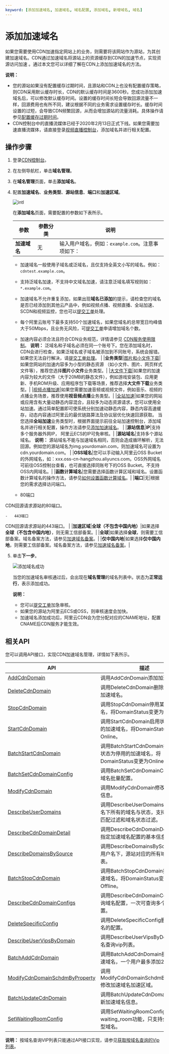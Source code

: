 ```yaml
---
keyword: [添加加速域名, 加速域名, 域名配置, 添加域名, 新增域名, 域名]
---
```


# 添加加速域名

如果您需要使用CDN加速指定网站上的业务，则需要将该网站作为源站，为其创建加速域名。CDN通过加速域名将源站上的资源缓存到CDN的加速节点，实现资源访问加速 。通过本文您可以详细了解在CDN上添加加速域名的方法。

**说明：**

-   您的源站如果没有配置缓存过期时间，且源站和CDN上也没有配置缓存策略，则CDN采用默认缓存时长，CDN的默认缓存时间是3600秒。您成功添加加速域名后，可以修改默认缓存时间。设置的缓存时间长短会导致回源流量不一样，回源费用也有所不同，建议根据不同的业务需求设置缓存时长。缓存时间设置的过短，会导致CDN频繁回源，从而会增加源站的流量消耗。具体操作请参见[配置缓存过期时间](/intl.zh-CN/域名管理/缓存配置/配置缓存过期时间.md)。
-   CDN控制台中的直播流媒体已经于2020年2月13日正式下线。如果您需要加速直播流媒体，请直接登录[视频直播控制台](https://live.console.aliyun.com/?spm=5176.2020520107.1001.38.719a8383swVAvA#/live/domains)，添加域名并进行相关配置。

## 操作步骤

1.  登录[CDN控制台](https://cdn.console.aliyun.com)。

2.  在左侧导航栏，单击**域名管理**。

3.  在**域名管理**页面，单击**添加域名**。

4.  配置**加速域名**、**业务类型**、**源站信息**、**端口**和**加速区域**。

    ![intl](https://static-aliyun-doc.oss-accelerate.aliyuncs.com/assets/img/zh-CN/2111008951/p94747.png)

    在**添加域名**页面，需要配置的参数如下表所示。

    |参数|参数分类|说明|
    |--|----|--|
    |**加速域名**|无|输入用户域名，例如：`example.com`。注意事项如下：

    -   加速域名一般使用子域名或泛域名，且仅支持全英文小写的域名。例如： `cdntest.example.com`。
    -   支持泛域名加速，不支持中文域名加速，请注意泛域名填写规则如： `*.example.com`。
    -   加速域名不允许重复添加，如果出现**域名已添加**的提示，请检查您的域名是否已经添加到其他云产品中，例如视频点播、视频直播、全站加速、SCDN和视频监控，您也可以[提交工单](https://workorder-intl.console.aliyun.com/?spm=5176.2020520001.aliyun_topbar.18.dbd44bd3e4f845#/ticket/createIndex)处理。
    -   每个阿里云账号下最多支持50个加速域名，如果您域名的总带宽日均峰值大于50Mbps，且业务无风险，可[提交工单](https://selfservice.console.aliyun.com/ticket/createIndex)申请增加域名个数。
    -   加速内容必须合法且符合CDN业务规范，详情请参见 [CDN服务使用限制](/intl.zh-CN/产品简介/使用限制.md)。
**说明：** 泛域名和子域名必须在同一个账号下。您在添加域名时，CDN会进行检查，如果泛域名或子域名被添加到不同账号，系统会报错。如果您无法自行解决，请[提交工单处理](https://selfservice.console.aliyun.com/ticket/createIndex)。 |
    |**业务类型**|[图片和小文件下载](/intl.zh-CN/产品简介/应用场景/图片小文件.md)|如果您网站的加速内容多为小型的静态资源 （如小文件、图片、网页样式文件等），推荐您选择**图片小文件**业务类型。|
    |[大文件下载](/intl.zh-CN/产品简介/应用场景/大文件下载.md)|如果您的加速内容为较大的文件（大于20MB的静态文件），例如游戏安装包、应用更新、手机ROM升级、应用程序包下载等场景，推荐选择**大文件下载**业务类型。|
    |[视频点播加速](/intl.zh-CN/产品简介/应用场景/视音频点播.md)|如果您需要加速音频或视频文件，例如音乐、视频的点播业务场景，推荐使用**视音频点播**业务类型。|
    |[全站加速](/intl.zh-CN/产品简介/应用场景/全站加速.md)|如果您的网站或应用含有大量动静态内容混合，且较多为动态资源请求，您可以使用全站加速。通过简单配置即可使系统分别加速动静态内容，静态内容高速缓存，动态内容通过阿里云的最优链路算法及协议层优化快速回源获取。 当您选择**全站加速**业务类型时，根据界面提示前往全站加速控制台，添加域名并进行相关配置，操作方法请参见[添加加速域名]()。 |
    |**源站信息**|**IP**|支持多个服务器外网IP， 阿里云ECS的IP可免审核。|
    |**源站域名**|支持多个源站域名。 **说明：** 源站域名不能与加速域名相同，否则会造成循环解析，无法回源。例如您的源站域名为img.yourdomain.com，则加速域名可设置为cdn.yourdomain.com。 |
    |**OSS域名**|您可以手动输入阿里云OSS Bucket的外网域名，如：xxx.oss-cn-hangzhou.aliyuncs.com。OSS外网域名可前往OSS控制台查看，也可直接选择同账号下的OSS Bucket。不支持OSS内网域名。|
    |**函数计算域名**|您需要选择函数计算区域和域名。设置函数计算域名的操作方法，请参见[如何设置函数计算域名](https://www.alibabacloud.com/help/doc-detail/90759.htm)。|
    |**端口**|无|根据您的需求选择访问端口。

    -   80端口

CDN回源请求源站的80端口。

    -   443端口

CDN回源请求源站的443端口。 |
    |**加速区域**|**全球（不包含中国内地）**|如果选择**全球（不包含中国内地）**，则无需工信部备案。|
    |**全球**|如果选择**全球**，则需要工信部备案。域名备案方法，请参见[加速域名备案](/intl.zh-CN/产品简介/使用限制.md)。|
    |**仅中国内地**|如果选择**仅中国内地**，则需要工信部备案。域名备案方法，请参见[加速域名备案](/intl.zh-CN/产品简介/使用限制.md)。|

5.  单击**下一步**。

    ![添加域名成功](https://static-aliyun-doc.oss-accelerate.aliyuncs.com/assets/img/zh-CN/0211008951/p62084.png)

    当您的加速域名审核通过后，会出现在**域名管理**的域名列表中。状态为**正常运行**，表示添加成功。

    **说明：**

    -   您可以[提交工单](https://workorder-intl.console.aliyun.com/?spm=5176.2020520001.aliyun_topbar.18.dbd44bd3e4f845#/ticket/createIndex)加急审核。
    -   如果您的源站为阿里云ECS或OSS，则审核速度会加快。
    -   加速域名添加成功后，阿里云CDN会为您分配对应的CNAME地址，配置CNAME后CDN服务才能生效。

## 相关API

您可以调用API接口，实现CDN加速域名管理，详情如下表所示。

|API|描述|
|---|--|
|[AddCdnDomain](/intl.zh-CN/新版API参考/域名管理类接口/添加加速域名.md)|调用AddCdnDomain添加加速域名。|
|[DeleteCdnDomain](/intl.zh-CN/新版API参考/域名管理类接口/删除已添加的加速域名.md)|调用DeleteCdnDomain删除已添加的加速域名。|
|[StopCdnDomain](/intl.zh-CN/新版API参考/域名管理类接口/停用加速域名.md)|调用StopCdnDomain停用某个加速域名，将DomainStatus变更为Offline。|
|[StartCdnDomain](/intl.zh-CN/新版API参考/域名管理类接口/启用状态为停用的加速域名.md)|调用StartCdnDomain启用状态为停用的加速域名，将DomainStatus变更为Online。|
|[BatchStartCdnDomain](/intl.zh-CN/新版API参考/域名管理类接口/批量启用加速域名.md)|调用BatchStartCdnDomain批量启用状态为停用的加速域名，将DomainStatus变更为Online。|
|[BatchSetCdnDomainConfig](/intl.zh-CN/新版API参考/域名管理类接口/批量配置域名.md)|调用BatchSetCdnDomainConfig进行域名批量配置。|
|[ModifyCdnDomain](/intl.zh-CN/新版API参考/域名管理类接口/修改加速域名信息.md)|调用ModifyCdnDomain修改加速域名信息。|
|[DescribeUserDomains](/intl.zh-CN/新版API参考/域名管理类接口/获取用户的加速域名信息.md)|调用DescribeUserDomains查询用户名下所有的域名与状态，支持域名模糊匹配过滤和域名状态过滤。|
|[DescribeCdnDomainDetail](/intl.zh-CN/新版API参考/域名管理类接口/获取基本配置信息.md)|调用DescribeCdnDomainDetail获取指定加速域名配置的基本信息。|
|[DescribeDomainsBySource](/intl.zh-CN/新版API参考/域名管理类接口/获取源站对应的加速域名.md)|调用DescribeDomainsBySource查询用户名下，源站对应的所有域名名称列表。|
|[BatchStopCdnDomain](/intl.zh-CN/新版API参考/域名管理类接口/批量停用加速域名.md)|调用BatchStopCdnDomain批量停用加速域名，将DomainStatus变更为Offline。|
|[DescribeCdnDomainConfigs](/intl.zh-CN/新版API参考/域名管理类接口/获取加速域名的配置信息.md)|调用DescribeCdnDomainConfigs查询域名配置，一次可查询多个功能配置。|
|[DeleteSpecificConfig](/intl.zh-CN/新版API参考/域名管理类接口/删除加速域名的配置.md)|调用DeleteSpecificConfig删除加速域名的配置。|
|[DescribeUserVipsByDomain](/intl.zh-CN/新版API参考/域名管理类接口/获取按域名查询的Vip列表.md)|调用DescribeUserVipsByDomain按域名查询vip列表。|
|[BatchAddCdnDomain](/intl.zh-CN/新版API参考/域名管理类接口/批量添加加速域名.md)|调用BatchAddCdnDomain批量添加加速域名，一个用户最多添加20个域名。|
|[ModifyCdnDomainSchdmByProperty](/intl.zh-CN/新版API参考/域名管理类接口/修改加速域名的加速区域.md)|调用ModifyCdnDomainSchdmByProperty修改加速域名加速区域。|
|[BatchUpdateCdnDomain](/intl.zh-CN/新版API参考/域名管理类接口/批量更新加速域名信息.md)|调用BatchUpdateCdnDomain批量更新加速域名信息。|
|[SetWaitingRoomConfig](/intl.zh-CN/新版API参考/域名管理类接口/设置WaitingRoom功能.md)|调用SetWaitingRoomConfig设置waiting\_room功能，只支持全站加速类型域名。|

**说明：** 按域名查询VIP列表只能通过API接口实现，请参见[获取按域名查询的Vip列表](/intl.zh-CN/新版API参考/域名管理类接口/获取按域名查询的Vip列表.md)。

